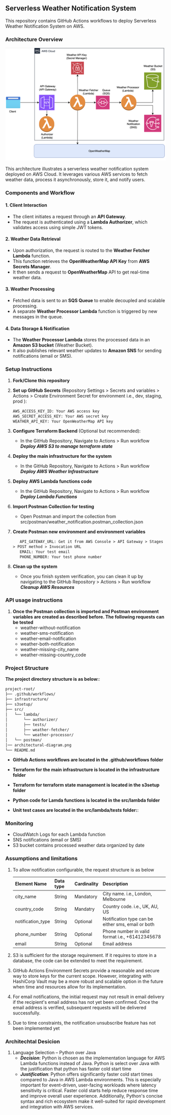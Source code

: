 ## Serverless Weather Notification System 

This repository contains GitHub Actions workflows to deploy Serverless Weather Notification System on AWS.

### Architecture Overview
![Alt Text](architectural-diagram.png)



This architecture illustrates a serverless weather notification system deployed on AWS Cloud. It leverages various AWS services to fetch weather data, process it asynchronously, store it, and notify users.

### Components and Workflow
#### 1. Client Interaction
- The client initiates a request through an **API Gateway**.
- The request is authenticated using a **Lambda Authorizer**, which validates access using simple JWT tokens.

#### 2. Weather Data Retrieval
- Upon authorization, the request is routed to the **Weather Fetcher Lambda** function.
- This function retrieves the **OpenWeatherMap API Key** from **AWS Secrets Manager**.
- It then sends a request to **OpenWeatherMap** API to get real-time weather data.

#### 3. Weather Processing
- Fetched data is sent to an **SQS Queue** to enable decoupled and scalable processing.
- A separate **Weather Processor Lambda** function is triggered by new messages in the queue.

#### 4. Data Storage & Notification
- The **Weather Processor Lambda** stores the processed data in an **Amazon S3 bucket** (Weather Bucket).
- It also publishes relevant weather updates to **Amazon SNS** for sending notifications (email or SMS).


### Setup Instructions

1. **Fork/Clone this repository**

2. **Set up GitHub Secrets** (Repository Settings > Secrets and variables > Actions > Create Environment Secret for environment i.e., dev, staging, prod ):
   ```
   AWS_ACCESS_KEY_ID: Your AWS access key
   AWS_SECRET_ACCESS_KEY: Your AWS secret key
   WEATHER_API_KEY: Your OpenWeatherMap API key
   ```

3. **Configure Terraform Backend** (Optional but recommended):
    - In the GitHub Repository, Navigate to Actions > Run workflow ***Deploy AWS S3 to manage terraform state***

5. **Deploy the main infrastructure for the system**
    - In the GitHub Repository, Navigate to Actions > Run workflow ***Deploy AWS Weather Infrastructure***

5. **Deploy AWS Lambda functions code**
    - In the GitHub Repository, Navigate to Actions > Run workflow ***Deploy Lambda Functions***
   
6. **Import Postman Collection for testing**
    - Open Postman and import the collection from src/postman/weather_notification.postman_collection.json

7. **Create Postman new environment and environment variables**
    ```
       API_GATEWAY_URL: Get it from AWS Console > API Gateway > Stages > POST method > Invocation URL
       EMAIL: Your test email
       PHONE_NUMBER: Your test phone number
    ```
8. **Clean up the system**
   - Once you finish system verification, you can clean it up by navigating to the GitHub Repository > Actions > Run workflow ***Cleanup AWS Resources***

### API usage instructions

1. **Once the Postman collection is imported and Postman environment variables are created as described before. The following requests can be tested**
   - weather-without-notification
   - weather-sms-notification
   - weather-email-notification
   - weather-both-notification
   - weather-missing-city_name
   - weather-missing-country_code
   
### Project Structure
   **The project directory structure is as below:**:
   ```
   project-root/
   ├── .github/workflows/
   ├── infrastructure/
   ├── s3setup/
   ├── src/
   │   └── lambda/
   │       └── authorizer/   
   │       ├── tests/
   │       ├── weather-fetcher/
   │       └── weather-processor/
   │   └── postman/
   │── architectural-diagram.png 
   └── README.md
   ```
   - **GitHub Actions workflows are located in the .github/workflows folder**

   - **Terraform for the main infrastructure is located in the infrastructure folder**

   - **Terraform for terraform state management is located in the s3setup folder**

   - **Python code for Lamda functions is located in the src/lambda folder**

   - **Unit test cases are located in the src/lambda/tests folder:**:

### Monitoring

- CloudWatch Logs for each Lambda function
- SNS notifications (email or SMS)
- S3 bucket contains processed weather data organized by date

### Assumptions and limitations

1. To allow notification configurable, the request structure is as below

   | Element Name | Data type | Cardinality | Description                                        |
   |----------|----------|-------------|----------------------------------------------------|
   | city_name | String   | Mandatory   | City name. i.e., London, Melbourne                 |
   | country_code | String  | Mandatry    | Country code. i.e., UK, AU, US                     |
   | notification_type   | String   | Optional    | Notification type can be either sms, email or both |
   | phone_number   | String   | Optional    | Phone number in valid format i.e., +61412345678    |
   | email   | String   | Optional | Email address                                      |

2. S3 is sufficient for the storage requirement. If it requires to store in a database, the code can be extended to meet the requirement.
3. GitHub Actions Environment Secrets provide a reasonable and secure way to store keys for the current scope. However, integrating with HashiCorp Vault may be a more robust and scalable option in the future when time and resources allow for its implementation.
4. For email notifications, the initial request may not result in email delivery if the recipient's email address has not yet been confirmed. Once the email address is verified, subsequent requests will be delivered successfully.
5. Due to time constraints, the notification unsubscribe feature has not been implemented yet 

### Architechtal Desicion
1. Language Selection – Python over Java
   - ***Decision***: Python is chosen as the implementation language for AWS Lambda functions instead of Java. Python is select over Java with the justification that python has faster cold start time
   - ***Justification***: Python offers significantly faster cold start times compared to Java in AWS Lambda environments. This is especially important for event-driven, user-facing workloads where latency sensitivity is critical. Faster cold starts help reduce response time and improve overall user experience. Additionally, Python's concise syntax and rich ecosystem make it well-suited for rapid development and integration with AWS services.

